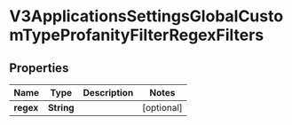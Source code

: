 

# V3ApplicationsSettingsGlobalCustomTypeProfanityFilterRegexFilters


## Properties

Name | Type | Description | Notes
------------ | ------------- | ------------- | -------------
**regex** | **String** |  |  [optional]



